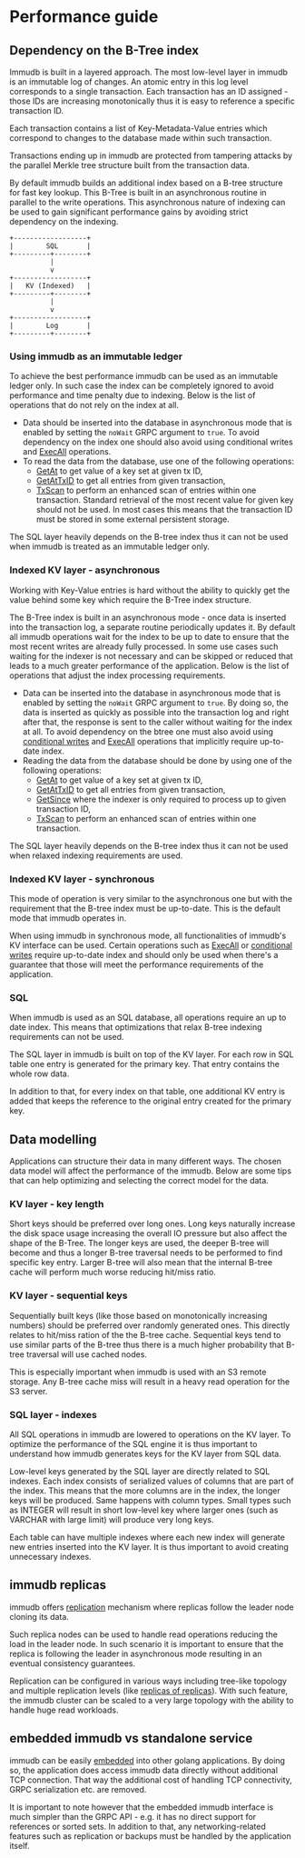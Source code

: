 # Performance guide

<WrappedSection>

## Dependency on the B-Tree index

Immudb is built in a layered approach.
The most low-level layer in immudb is an immutable log of changes.
An atomic entry in this log level corresponds to a single transaction.
Each transaction has an ID assigned - those IDs are increasing monotonically
thus it is easy to reference a specific transaction ID.

Each transaction contains a list of Key-Metadata-Value entries which correspond to
changes to the database made within such transaction.

Transactions ending up in immudb are protected from tampering attacks
by the parallel Merkle tree structure built from the transaction data.

By default immudb builds an additional index based on a B-tree structure for fast key lookup.
This B-Tree is built in an asynchronous routine in parallel to the write operations.
This asynchronous nature of indexing can be used to gain significant performance gains
by avoiding strict dependency on the indexing.

```text
+------------------+
|        SQL       |
+---------+--------+
          |
          v
+------------------+
|   KV (Indexed)   |
+---------+--------+
          |
          v
+------------------+
|        Log       |
+---------+--------+
```

### Using immudb as an immutable ledger

To achieve the best performance immudb can be used as an immutable ledger only.
In such case the index can be completely ignored to avoid performance and time penalty due to indexing.
Below is the list of operations that do not rely on the index at all.

* Data should be inserted into the database in asynchronous mode
  that is enabled by setting the `noWait` GRPC argument to `true`.
  To avoid dependency on the index one should also avoid using
  conditional writes and [ExecAll][exec-all] operations.
* To read the data from the database, use one of the following operations:
  * [GetAt][get-at-since] to get value of a key set at given tx ID,
  * [GetAtTxID][get-at-TxID] to get all entries from given transaction,
  * [TxScan][tx-scan] to perform an enhanced scan of entries within one transaction.
  Standard retrieval of the most recent value for given key should not be used.
  In most cases this means that the transaction ID must be stored in some external persistent storage.

The SQL layer heavily depends on the B-tree index thus it can not be used when immudb is
treated as an immutable ledger only.

[get-at-since]: ../develop/reading.md#get-at-and-since-a-transaction
[get-at-TxID]: ../develop/reading.md#get-at-txid
[tx-scan]: ../develop/transactions.md#txscan
[exec-all]: ../develop/transactions.md#execall
[cond-write]: ../develop/reading.md#conditional-writes

### Indexed KV layer - asynchronous

Working with Key-Value entries is hard without the ability to quickly get the value behind some key
which require the B-Tree index structure.

The B-Tree index is built in an asynchronous mode - once data is inserted into the transaction log,
a separate routine periodically updates it.
By default all immudb operations wait for the index to be up to date
to ensure that the most recent writes are already fully processed.
In some use cases such waiting for the indexer is not necessary and can be skipped
or reduced that leads to a much greater performance of the application.
Below is the list of operations that adjust the index processing requirements.

* Data can be inserted into the database in asynchronous mode
  that is enabled by setting the `noWait` GRPC argument to `true`.
  By doing so, the data is inserted as quickly as possible into the
  transaction log and right after that, the response is sent to the caller
  without waiting for the index at all.
  To avoid dependency on the btree one must also avoid using
  [conditional writes][cond-write] and [ExecAll][exec-all] operations that implicitly require
  up-to-date index.
* Reading the data from the database should be done by using one of the following operations:
  * [GetAt][get-at-since] to get value of a key set at given tx ID,
  * [GetAtTxID][get-at-TxID] to get all entries from given transaction,
  * [GetSince][get-at-since] where the indexer is only required to process up to given transaction ID,
  * [TxScan][tx-scan] to perform an enhanced scan of entries within one transaction.

The SQL layer heavily depends on the B-tree index thus it can not be used when relaxed indexing requirements are used.

### Indexed KV layer - synchronous

This mode of operation is very similar to the asynchronous one but with the requirement
that the B-tree index must be up-to-date. This is the default mode that immudb operates in.

When using immudb in synchronous mode, all functionalities of immudb's KV interface can be used.
Certain operations such as [ExecAll][exec-all] or [conditional writes][cond-write] require up-to-date index
and should only be used when there's a guarantee that those will meet the performance
requirements of the application.

### SQL

When immudb is used as an SQL database, all operations require an up to date index.
This means that optimizations that relax B-tree indexing requirements can not be used.

The SQL layer in immudb is built on top of the KV layer.
For each row in SQL table one entry is generated for the primary key.
That entry contains the whole row data.

In addition to that, for every index on that table, one additional KV entry
is added that keeps the reference to the original entry created for the primary key.

</WrappedSection>

<WrappedSection>

## Data modelling

Applications can structure their data in many different ways.
The chosen data model will affect the performance of the immudb.
Below are some tips that can help optimizing and selecting the correct model for the data.

### KV layer - key length

Short keys should be preferred over long ones. Long keys naturally increase the disk space usage
increasing the overall IO pressure but also affect the shape of the B-Tree. The longer keys are used,
the deeper B-tree will become and thus a longer B-tree traversal needs to be performed to find specific
key entry. Larger B-tree will also mean that the internal B-tree cache will perform much worse reducing
hit/miss ratio.

### KV layer - sequential keys

Sequentially built keys (like those based on monotonically increasing numbers)
should be preferred over randomly generated ones.
This directly relates to hit/miss ration of the the B-tree cache.
Sequential keys tend to use similar parts of the B-tree thus there is a much higher
probability that B-tree traversal will use cached nodes.

This is especially important when immudb is used with an S3 remote storage.
Any B-tree cache miss will result in a heavy read operation for the S3 server.

### SQL layer - indexes

All SQL operations in immudb are lowered to operations on the KV layer.
To optimize the performance of the SQL engine it is thus important to
understand how immudb generates keys for the KV layer from SQL data.

Low-level keys generated by the SQL layer are directly related to
SQL indexes. Each index consists of serialized values of columns
that are part of the index. This means that the more columns are in
the index, the longer keys will be produced. Same happens with
column types. Small types such as INTEGER will result in short
low-level key where larger ones (such as VARCHAR with large limit)
will produce very long keys.

Each table can have multiple indexes where each new index will
generate new entries inserted into the KV layer. It is thus important
to avoid creating unnecessary indexes.

</WrappedSection>

<WrappedSection>

## immudb replicas

immudb offers [replication](replication.md) mechanism where replicas follow the leader
node cloning its data.

Such replica nodes can be used to handle read operations reducing the
load in the leader node. In such scenario it is important to ensure
that the replica is following the leader in asynchronous mode
resulting in an eventual consistency guarantees.

Replication can be configured in various ways including tree-like topology
and multiple replication levels (like [replicas of replicas](replication.md#replica-of-a-replica)).
With such feature, the immudb cluster can be scaled to a very large topology with the ability
to handle huge read workloads.

</WrappedSection>

<WrappedSection>

## embedded immudb vs standalone service

immudb can be easily [embedded](../embedded/embedding.md) into other golang applications.
By doing so, the application does access immudb data directly without additional TCP connection.
That way the additional cost of handling TCP connectivity, GRPC serialization etc. are removed.

It is important to note however that the embedded immudb interface is much simpler
than the GRPC API - e.g. it has no direct support for references or sorted sets.
In addition to that, any networking-related features such as replication or backups
must be handled by the application itself.

</WrappedSection>
